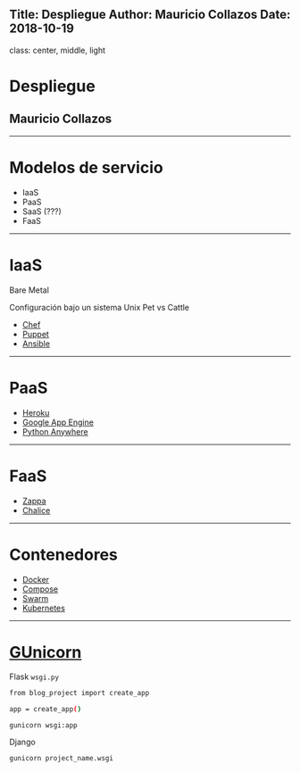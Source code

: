 Title: Despliegue
Author: Mauricio Collazos
Date: 2018-10-19
![]()
---
class: center, middle, light
# Despliegue
## Mauricio Collazos

---
# Modelos de servicio

- IaaS
- PaaS
- SaaS (???)
- FaaS
  
---
# IaaS

Bare Metal

Configuración bajo un sistema Unix
Pet vs Cattle
- [Chef](https://www.chef.io/chef/)
- [Puppet](https://puppet.com/)
- [Ansible](https://www.ansible.com/)
---
# PaaS
- [Heroku](https://www.heroku.com/)
- [Google App Engine](https://cloud.google.com/appengine/docs/)
- [Python Anywhere](https://www.pythonanywhere.com/)
---
# FaaS
- [Zappa](https://github.com/Miserlou/Zappa)
- [Chalice](https://github.com/aws/chalice)
---
# Contenedores
- [Docker](https://www.docker.com/)
- [Compose](https://docs.docker.com/compose/)
- [Swarm](https://docs.docker.com/engine/swarm/)
- [Kubernetes](https://kubernetes.io/)

---
# [GUnicorn](https://gunicorn.org/)
Flask 
`wsgi.py`
```bash
from blog_project import create_app

app = create_app()
```

`gunicorn wsgi:app`

Django

```bash
gunicorn project_name.wsgi
```
